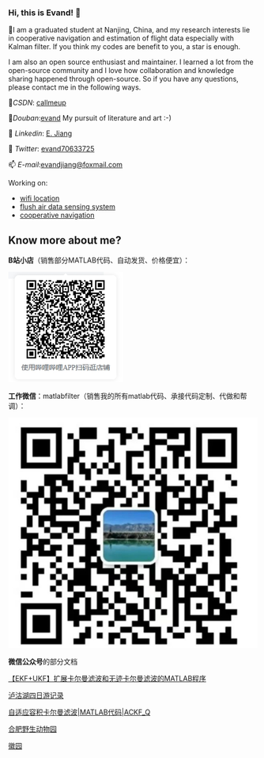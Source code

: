 ### Hi, this is Evand! 👋

🔭I am a graduated student at Nanjing, China, and my research interests lie in cooperative navigation and estimation of flight data especially with Kalman filter. If you think my codes are benefit to you, a star is enough.

I am also an open source enthusiast and maintainer. I learned a lot from the open-source community and I love how collaboration and knowledge sharing happened through open-source. So if you have any questions, please contact me in the following ways.

👯*CSDN*: <a href="https://blog.csdn.net/callmeup" target="_blank">callmeup</a> 

📖*Douban*:<a href="https://www.douban.com/people/170811349">evand</a> My pursuit of literature and art :-)

🌱 *Linkedin*: <a href="https://www.linkedin.com/in/%E4%BF%9D%E7%9D%BF-%E8%92%8B-966abb223" target="_blank">E. Jiang</a> 
 
💬 *Twitter*: <a href="https://twitter.com/evand70633725" target="_blank">evand70633725</a> 

📫 *E-mail*:evandjiang@foxmail.com

Working on:

- [wifi location](https://github.com/evandworld/wifi-location/)
- [flush air data sensing system](https://github.com/evandworld/FADSpublic)
- [cooperative navigation](https://github.com/evandworld/distributedCNpublic)

## Know more about me?
**B站小店**（销售部分MATLAB代码、自动发货、价格便宜）：

![image](https://github.com/evandworld/evandworld/blob/main/%E5%BE%AE%E4%BF%A1%E6%88%AA%E5%9B%BE_20250317184747.png)


**工作微信**：matlabfilter（销售我的所有matlab代码、承接代码定制、代做和帮调）：

![image](https://github.com/evandworld/evandworld/blob/main/%E5%BE%AE%E4%BF%A1%E6%88%AA%E5%9B%BE_20250317184820.png)


**微信公众号**的部分文档

[【EKF+UKF】扩展卡尔曼滤波和无迹卡尔曼滤波的MATLAB程序](https://mp.weixin.qq.com/s?__biz=MzI3NDYyNDY4OQ==&mid=2247484247&idx=1&sn=63ad2284348d8e676112a835def2dbce&chksm=eb107a89dc67f39f2f4894fd18765bbb364e61129de0670181ec61a3be4b5b39a1389c984d61&token=112691130&lang=zh_CN#rd)

[泸沽湖四日游记录](https://mp.weixin.qq.com/s/XOpd05QqJHVRZnUhP54hpg)

[自适应容积卡尔曼滤波|MATLAB代码|ACKF_Q](https://mp.weixin.qq.com/s?__biz=MzI3NDYyNDY4OQ==&mid=2247484273&idx=1&sn=deff2c47d2b2673657d43171418ed313&chksm=eb107aafdc67f3b9eb71737103ff3a832f3f909d22ff8052230cda9c9307ce60109e7b746dec&token=112691130&lang=zh_CN#rd)

[合肥野生动物园](https://mp.weixin.qq.com/s/IVpivtVqEzcaUPCExj6M-A)

[徽园](https://mp.weixin.qq.com/s/mONCOIqgM-7wcVZGdKpiPw)


<!--
**evandworld/evandworld** is a ✨ _special_ ✨ repository because its `README.md` (this file) appears on your GitHub profile.

Here are some ideas to get you started:

- 🔭 I’m currently working on ...
- 🌱 I’m currently learning ...
- 👯 I’m looking to collaborate on ...
- 🤔 I’m looking for help with ...
- 💬 Ask me about ...
- 📫 How to reach me: ...
- 😄 Pronouns: ...
- ⚡ Fun fact: ...
-->
